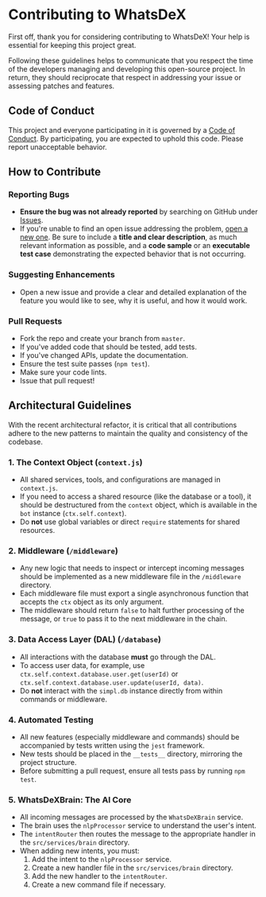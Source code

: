 # Contributing to WhatsDeX

First off, thank you for considering contributing to WhatsDeX! Your help is essential for keeping this project great.

Following these guidelines helps to communicate that you respect the time of the developers managing and developing this open-source project. In return, they should reciprocate that respect in addressing your issue or assessing patches and features.

## Code of Conduct

This project and everyone participating in it is governed by a [Code of Conduct](CODE_OF_CONDUCT.md). By participating, you are expected to uphold this code. Please report unacceptable behavior.

## How to Contribute

### Reporting Bugs

- **Ensure the bug was not already reported** by searching on GitHub under [Issues](https://github.com/SplashCodeDex/WhatsDeX/issues).
- If you're unable to find an open issue addressing the problem, [open a new one](https://github.com/SplashCodeDex/WhatsDeX/issues/new). Be sure to include a **title and clear description**, as much relevant information as possible, and a **code sample** or an **executable test case** demonstrating the expected behavior that is not occurring.

### Suggesting Enhancements

- Open a new issue and provide a clear and detailed explanation of the feature you would like to see, why it is useful, and how it would work.

### Pull Requests

- Fork the repo and create your branch from `master`.
- If you've added code that should be tested, add tests.
- If you've changed APIs, update the documentation.
- Ensure the test suite passes (`npm test`).
- Make sure your code lints.
- Issue that pull request!

## Architectural Guidelines

With the recent architectural refactor, it is critical that all contributions adhere to the new patterns to maintain the quality and consistency of the codebase.

### 1. The Context Object (`context.js`)

- All shared services, tools, and configurations are managed in `context.js`.
- If you need to access a shared resource (like the database or a tool), it should be destructured from the `context` object, which is available in the `bot` instance (`ctx.self.context`).
- Do **not** use global variables or direct `require` statements for shared resources.

### 2. Middleware (`/middleware`)

- Any new logic that needs to inspect or intercept incoming messages should be implemented as a new middleware file in the `/middleware` directory.
- Each middleware file must export a single asynchronous function that accepts the `ctx` object as its only argument.
- The middleware should return `false` to halt further processing of the message, or `true` to pass it to the next middleware in the chain.

### 3. Data Access Layer (DAL) (`/database`)

- All interactions with the database **must** go through the DAL.
- To access user data, for example, use `ctx.self.context.database.user.get(userId)` or `ctx.self.context.database.user.update(userId, data)`.
- Do **not** interact with the `simpl.db` instance directly from within commands or middleware.

### 4. Automated Testing

- All new features (especially middleware and commands) should be accompanied by tests written using the `jest` framework.
- New tests should be placed in the `__tests__` directory, mirroring the project structure.
- Before submitting a pull request, ensure all tests pass by running `npm test`.

### 5. WhatsDeXBrain: The AI Core

- All incoming messages are processed by the `WhatsDeXBrain` service.
- The brain uses the `nlpProcessor` service to understand the user's intent.
- The `intentRouter` then routes the message to the appropriate handler in the `src/services/brain` directory.
- When adding new intents, you must:
  1.  Add the intent to the `nlpProcessor` service.
  2.  Create a new handler file in the `src/services/brain` directory.
  3.  Add the new handler to the `intentRouter`.
  4.  Create a new command file if necessary.
